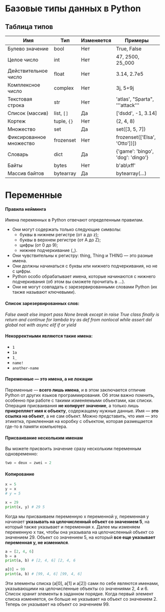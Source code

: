 # Базовые типы данных в Python
## Таблица типов
__Имя__ |  __Тип__ | __Изменяется__ | __Примеры__
------------ | ------------  | ------------ | ------------
Булево значение | bool | Нет | True, False
Целое число| int | Нет | 47, 2500, 25_000
Действительное число | float | Нет | 3.14, 2.7e5
Комплексное число | complex | Нет | 3j, 5+9j
Текстовая строка | str | Нет | 'atlas', "Sparta", '''attack'''
Список (массив) | list, `[]` | Да | \['dsdd', -1, 3.14]
Кортеж | tuple, `{}` | Нет | (2, 4, 8)
Множество | set | Да | set(\[3, 5, 7])
Фиксированное множество | frozenset | Нет | frozenset(\['Elsa', 'Otto'])])
Словарь | dict | Да | {'game': 'bingo', 'dog': 'dingo'}
Байты | bytes | Нет | b'ab\\xff'
Массив байтов | bytearray | Да | bytearray(…)

# Переменные
#### Правила нейминга
Имена переменных в Python отвечают определенным правилам.
- Они могут содержать только следующие символы:  
	- буквы в нижнем регистре (от a до z); 
	- буквы в верхнем регистре (от A до Z); 
	- цифры (от 0 до 9);  
	- нижнее подчеркивание (\_). 
- Они чувствительны к регистру: thing, Thing и THING — это разные имена.  
- Они должны начинаться с буквы или нижнего подчеркивания, но не с цифры.
- Python особо обрабатывает имена, которые начинаются с нижнего подчеркивания (об этом вы сможете прочитать в ...). 
- Они не могут совпадать с зарезервированными словами Python (их также называют ключевыми).

####  Список зарезервированных слов: 
*False await else import pass None break except in raise True class finally is return and continue for lambda try as def from nonlocal while assert del global not with async elif if or yield*

#### Некорректными являются такие имена:
- `1` 
- `1a`
- `1_`
- `name!`
- `another-name`

#### Переменные — это имена, а не локации
Переменные — __всего лишь имена__, и в этом заключается отличие Python от других языков программирования. Об этом важно помнить, особенно при работе с такими изменяемыми объектами, как списки. Операция присваивания __не копирует значение__, а только лишь __прикрепляет имя к объекту__, содержащему нужные данные. Имя — __это ссылка на объект__, а не сам объект. Можно представить, что имя — это этикетка, приклеенная на коробку с объектом, которая размещается где-то в памяти компьютера.
#### Присваивание нескольким именам 
Вы можете присвоить значение сразу нескольким переменным одновременно: 
```python
two = deux = zwei = 2
```
#### Копирование
```python
x = 5
y = x 
# y = 5

x = 29
print(x, y) # 29 5 
```
Когда мы присваиваем переменную x переменной y, переменная y начинает __указывать на целочисленный объект со значением 5__, на который также указывает и переменная x. Далее мы изменяем переменную x так, чтобы она указывала на целочисленный объект со значением 29. Объект со значением 5, на который __все еще указывает переменная y, не изменился__.

```python
a = [2, 4, 6]
b = a 
print(a, b) # [2, 4, 6] [2, 4, 6

a[0] = 99
print(a, b) # [99, 4, 6] [99, 4, 6]
```
Эти элементы списка (a\[0], a\[1] и a\[2]) сами по себе являются именами, указывающими на целочисленные объекты со значениями 2, 4 и 6. Список хранит элементы в заданном порядке. Когда первый элемент списка изменяется, он больше не указывает на объект со значением 2. Теперь он указывает на объект со значением 99.